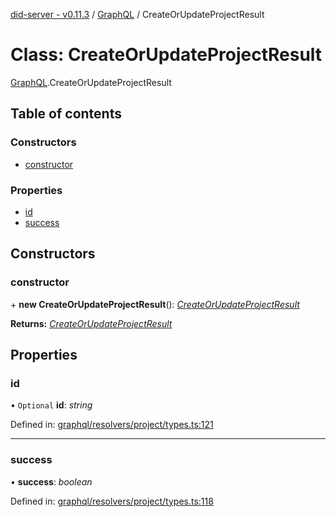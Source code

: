 [did-server - v0.11.3](../README.md) / [GraphQL](../modules/graphql.md) / CreateOrUpdateProjectResult

# Class: CreateOrUpdateProjectResult

[GraphQL](../modules/graphql.md).CreateOrUpdateProjectResult

## Table of contents

### Constructors

- [constructor](graphql.createorupdateprojectresult.md#constructor)

### Properties

- [id](graphql.createorupdateprojectresult.md#id)
- [success](graphql.createorupdateprojectresult.md#success)

## Constructors

### constructor

\+ **new CreateOrUpdateProjectResult**(): [*CreateOrUpdateProjectResult*](graphql.createorupdateprojectresult.md)

**Returns:** [*CreateOrUpdateProjectResult*](graphql.createorupdateprojectresult.md)

## Properties

### id

• `Optional` **id**: *string*

Defined in: [graphql/resolvers/project/types.ts:121](https://github.com/Puzzlepart/did/blob/dev/server/graphql/resolvers/project/types.ts#L121)

___

### success

• **success**: *boolean*

Defined in: [graphql/resolvers/project/types.ts:118](https://github.com/Puzzlepart/did/blob/dev/server/graphql/resolvers/project/types.ts#L118)

